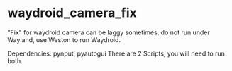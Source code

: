 # waydroid_camera_fix

"Fix" for waydroid camera
can be laggy sometimes, do not run under Wayland, use Weston to run Waydroid.

Dependencies: pynput, pyautogui
There are 2 Scripts, you will need to run both.
